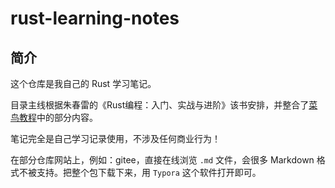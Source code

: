 # rust-learning-notes

## 简介

这个仓库是我自己的 Rust 学习笔记。

目录主线根据朱春雷的《Rust编程：入门、实战与进阶》该书安排，并整合了[菜鸟教程](https://www.runoob.com/rust/rust-tutorial.html)中的部分内容。

笔记完全是自己学习记录使用，不涉及任何商业行为！

在部分仓库网站上，例如：gitee，直接在线浏览 `.md` 文件，会很多 Markdown 格式不被支持。把整个包下载下来，用 `Typora` 这个软件打开即可。